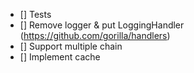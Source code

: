 - [] Tests
- [] Remove logger & put LoggingHandler (https://github.com/gorilla/handlers)
- [] Support multiple chain
- [] Implement cache